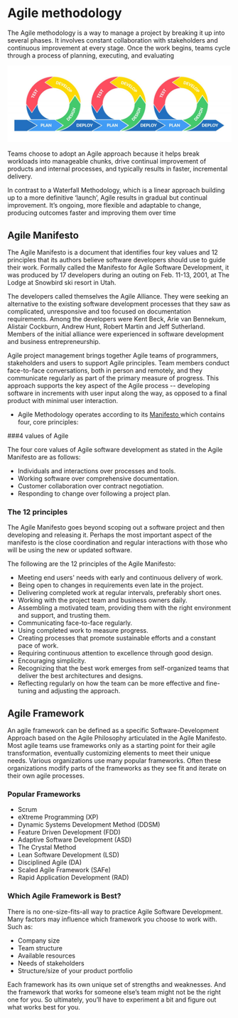 # Agile methodology

The Agile methodology is a way to manage a project by breaking it up into several phases. It involves constant collaboration with stakeholders and continuous improvement at every stage. Once the work begins, teams cycle through a process of planning, executing, and evaluating

<img src="/images/AgileSprintMechanism.jpg" />

Teams choose to adopt an Agile approach because it helps break workloads into manageable chunks, drive continual improvement of products and internal processes, and typically results in faster, incremental delivery.

In contrast to a Waterfall Methodology, which is a linear approach building up to a more definitive ‘launch’, Agile results in gradual but continual improvement. It’s ongoing, more flexible and adaptable to change, producing outcomes faster and improving them over time

## Agile Manifesto

The Agile Manifesto is a document that identifies four key values and 12 principles that its authors believe software developers should use to guide their work. Formally called the Manifesto for Agile Software Development, it was produced by 17 developers during an outing on Feb. 11-13, 2001, at The Lodge at Snowbird ski resort in Utah.

The developers called themselves the Agile Alliance. They were seeking an alternative to the existing software development processes that they saw as complicated, unresponsive and too focused on documentation requirements. Among the developers were Kent Beck, Arie van Bennekum, Alistair Cockburn, Andrew Hunt, Robert Martin and Jeff Sutherland. Members of the initial alliance were experienced in software development and business entrepreneurship.

Agile project management brings together Agile teams of programmers, stakeholders and users to support Agile principles. Team members conduct face-to-face conversations, both in person and remotely, and they communicate regularly as part of the primary measure of progress. This approach supports the key aspect of the Agile process -- developing software in increments with user input along the way, as opposed to a final product with minimal user interaction.

* Agile Methodology operates according to its <a href="https://agilemanifesto.org/">Manifesto </a> which contains four, core principles:


###4 values of Agile

The four core values of Agile software development as stated in the Agile Manifesto are as follows:

* Individuals and interactions over processes and tools.
* Working software over comprehensive documentation.
* Customer collaboration over contract negotiation.
* Responding to change over following a project plan.

### The 12 principles

The Agile Manifesto goes beyond scoping out a software project and then developing and releasing it. Perhaps the most important aspect of the manifesto is the close coordination and regular interactions with those who will be using the new or updated software.

The following are the 12 principles of the Agile Manifesto:

* Meeting end users' needs with early and continuous delivery of work.
* Being open to changes in requirements even late in the project.
* Delivering completed work at regular intervals, preferably short ones.
* Working with the project team and business owners daily.
* Assembling a motivated team, providing them with the right environment and support, and trusting them.
* Communicating face-to-face regularly.
* Using completed work to measure progress.
* Creating processes that promote sustainable efforts and a constant pace of work.
* Requiring continuous attention to excellence through good design.
* Encouraging simplicity.
* Recognizing that the best work emerges from self-organized teams that deliver the best architectures and designs.
* Reflecting regularly on how the team can be more effective and fine-tuning and adjusting the approach.

## Agile Framework

An agile framework can be defined as a specific Software-Development Approach based on the Agile Philosophy articulated in the Agile Manifesto. Most agile teams use frameworks only as a starting point for their agile transformation, eventually customizing elements to meet their unique needs. Various organizations use many popular frameworks. Often these organizations modify parts of the frameworks as they see fit and iterate on their own agile processes. 

### Popular Frameworks

* Scrum
* eXtreme Programming (XP)
* Dynamic Systems Development Method (DDSM)
* Feature Driven Development (FDD)
* Adaptive Software Development (ASD)
* The Crystal Method
* Lean Software Development (LSD)
* Disciplined Agile (DA)
* Scaled Agile Framework (SAFe)
* Rapid Application Development (RAD)

### Which Agile Framework is Best?

There is no one-size-fits-all way to practice Agile Software Development. Many factors may influence which framework you choose to work with. Such as:

* Company size
* Team structure
* Available resources
* Needs of stakeholders
* Structure/size of your product portfolio

Each framework has its own unique set of strengths and weaknesses. And the framework that works for someone else’s team might not be the right one for you. So ultimately, you’ll have to experiment a bit and figure out what works best for you.
